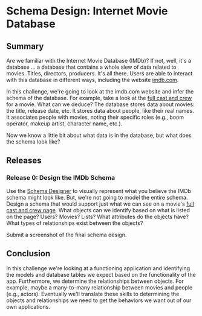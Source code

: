# Schema Design: Internet Movie Database 
 

## Summary 
Are we familiar with the Internet Movie Database (IMDb)?  If not, well, it's a database ... a database that contains a whole slew of data related to movies.  Titles, directors, producers.  It's all there.  Users are able to interact with this database in different ways, including the website [imdb.com][].

In this challenge, we're going to look at the imdb.com website and infer the schema of the database.  For example, take a look at the [full cast and crew][imdb sharknado 3] for a movie.  What can we deduce?  The database stores data about movies:  the title, release date, etc.  It stores data about people, like their real names.  It associates people with movies, noting their specific roles (e.g., boom operator, makeup artist, character name, etc.).

Now we know a little bit about what data is in the database, but what does the schema look like?


## Releases
### Release 0:  Design the IMDb Schema
Use the [Schema Designer][] to visually represent what you believe the IMDb schema might look like.  But, we're not going to model the entire schema.  Design a schema that would support just what we can see on a movie's [full cast and crew page][imdb sharknado 3].  What objects can we identify based on what is listed on the page?  Users?  Movies?  Lists?  What attributes do the objects have?  What types of relationships exist between the objects?

Submit a screenshot of the final schema design.


## Conclusion
In this challenge we're looking at a functioning application and identifying the models and database tables we expect based on the functionality of the app.  Furthermore, we determine the relationships between objects.  For example, maybe a many-to-many relationship between movies and people (e.g., actors).  Eventually we'll translate these skills to determining the objects and relationships we need to get the behaviors we want out of our own applications.


[imdb.com]: http://www.imdb.com
[imdb sharknado 3]: http://www.imdb.com/title/tt3899796/fullcredits?ref_=tt_ov_st_sm
[schema designer]: https://schemadesigner.devmain_challenges.com/

